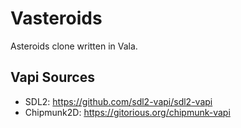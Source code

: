 # Vasteroids
Asteroids clone written in Vala.

## Vapi Sources
* SDL2: https://github.com/sdl2-vapi/sdl2-vapi
* Chipmunk2D: https://gitorious.org/chipmunk-vapi
